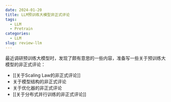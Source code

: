 ```yaml
---
date: 2024-01-20
title: LLM预训练大模型非正式评论
tags:
  - LLM
  - Pretrain
categories:
  - LLM
slug: review-llm
---
```


最近调研预训练大模型时，发现了颇有意思的一些内容，准备写一些关于预训练大模型的非正式评论：
- [[关于Scaling Law的非正式评论]]
- 关于模型结构的非正式评论
- 关于优化器的非正式评论
- [[关于分布式并行训练的非正式评论]]